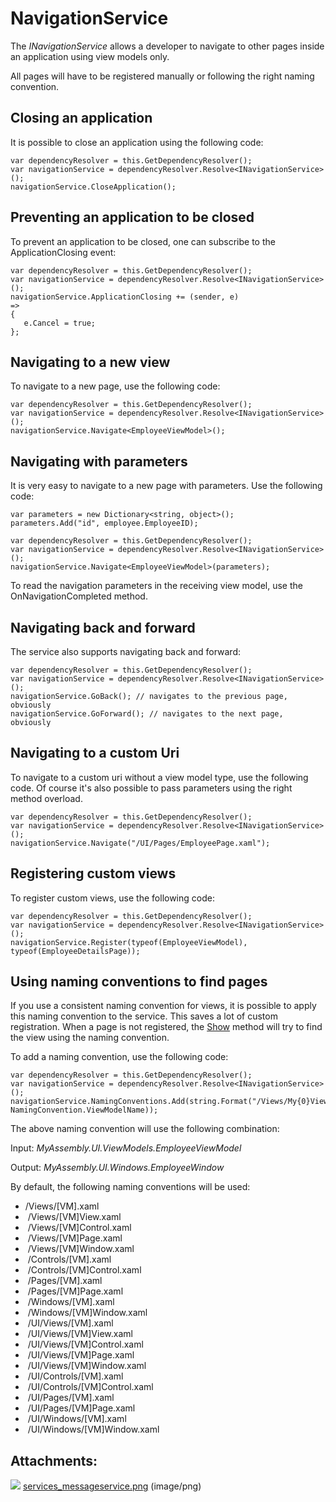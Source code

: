 # NavigationService

The *INavigationService* allows a developer to navigate to other pages inside an application using view models only.

All pages will have to be registered manually or following the right naming convention.

## Closing an application

It is possible to close an application using the following code:

```
var dependencyResolver = this.GetDependencyResolver();
var navigationService = dependencyResolver.Resolve<INavigationService>();
navigationService.CloseApplication();
```

## Preventing an application to be closed

To prevent an application to be closed, one can subscribe to the ApplicationClosing event:

```
var dependencyResolver = this.GetDependencyResolver();
var navigationService = dependencyResolver.Resolve<INavigationService>();
navigationService.ApplicationClosing += (sender, e) 
=>
{
   e.Cancel = true;
};
```

## Navigating to a new view

To navigate to a new page, use the following code:

```
var dependencyResolver = this.GetDependencyResolver();
var navigationService = dependencyResolver.Resolve<INavigationService>();
navigationService.Navigate<EmployeeViewModel>();
```

## Navigating with parameters

It is very easy to navigate to a new page with parameters. Use the following code:

```
var parameters = new Dictionary<string, object>();
parameters.Add("id", employee.EmployeeID);
 
var dependencyResolver = this.GetDependencyResolver();
var navigationService = dependencyResolver.Resolve<INavigationService>();
navigationService.Navigate<EmployeeViewModel>(parameters);
```

To read the navigation parameters in the receiving view model, use the OnNavigationCompleted method.

## Navigating back and forward

The service also supports navigating back and forward:

```
var dependencyResolver = this.GetDependencyResolver();
var navigationService = dependencyResolver.Resolve<INavigationService>();
navigationService.GoBack(); // navigates to the previous page, obviously
navigationService.GoForward(); // navigates to the next page, obviously
```

## Navigating to a custom Uri

To navigate to a custom uri without a view model type, use the following code. Of course it's also possible to pass parameters using the right method overload.

```
var dependencyResolver = this.GetDependencyResolver();
var navigationService = dependencyResolver.Resolve<INavigationService>();
navigationService.Navigate("/UI/Pages/EmployeePage.xaml");
```

## Registering custom views

To register custom views, use the following code:

```
var dependencyResolver = this.GetDependencyResolver();
var navigationService = dependencyResolver.Resolve<INavigationService>();
navigationService.Register(typeof(EmployeeViewModel), typeof(EmployeeDetailsPage));
```

## Using naming conventions to find pages

If you use a consistent naming convention for views, it is possible to apply this naming convention to the service. This saves a lot of custom registration. When a page is not registered, the [Show](https://catelproject.atlassian.net/wiki/) method will try to find the view using the naming convention.

To add a naming convention, use the following code:

```
var dependencyResolver = this.GetDependencyResolver();
var navigationService = dependencyResolver.Resolve<INavigationService>();
navigationService.NamingConventions.Add(string.Format("/Views/My{0}View", NamingConvention.ViewModelName));
```

The above naming convention will use the following combination:

Input: *MyAssembly.UI.ViewModels.EmployeeViewModel*

Output: *MyAssembly.UI.Windows.EmployeeWindow*

By default, the following naming conventions will be used:

-   /Views/[VM].xaml
-    /Views/[VM]View.xaml
-    /Views/[VM]Control.xaml
-    /Views/[VM]Page.xaml
-    /Views/[VM]Window.xaml
-    /Controls/[VM].xaml
-    /Controls/[VM]Control.xaml
-    /Pages/[VM].xaml
-    /Pages/[VM]Page.xaml
-    /Windows/[VM].xaml
-    /Windows/[VM]Window.xaml
-    /UI/Views/[VM].xaml
-    /UI/Views/[VM]View.xaml
-    /UI/Views/[VM]Control.xaml
-    /UI/Views/[VM]Page.xaml
-    /UI/Views/[VM]Window.xaml
-    /UI/Controls/[VM].xaml
-    /UI/Controls/[VM]Control.xaml
-    /UI/Pages/[VM].xaml
-    /UI/Pages/[VM]Page.xaml
-    /UI/Windows/[VM].xaml
-    /UI/Windows/[VM]Window.xaml 

## Attachments:

![](images/icons/bullet_blue.gif) [services\_messageservice.png](attachments/1409207/1507349.png) (image/png)

